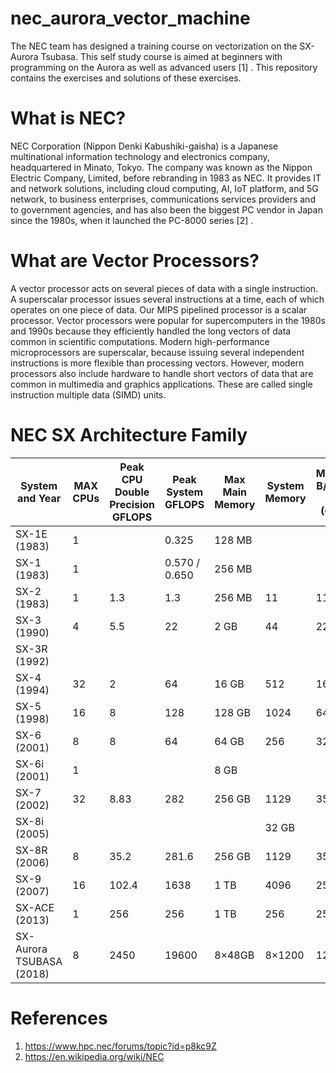# nec_aurora_vector_machine

The NEC team has designed a training course on vectorization on the SX-Aurora Tsubasa. This self study course is aimed at beginners with programming on the Aurora as well as advanced users [1] . This repository contains the exercises and solutions of these exercises.

# What is NEC?
NEC Corporation (Nippon Denki Kabushiki-gaisha) is a Japanese multinational information technology and electronics company, headquartered in Minato, Tokyo.  The company was known as the Nippon Electric Company, Limited, before rebranding in 1983 as NEC. It provides IT and network solutions, including cloud computing, AI, IoT platform, and 5G network, to business enterprises, communications services providers and to government agencies, and has also been the biggest PC vendor in Japan since the 1980s, when it launched the PC-8000 series [2] .

# What are Vector Processors?
A vector processor acts on several pieces of data with a single instruction. A superscalar processor issues several instructions at a time, each of which operates on one piece of data. Our MIPS pipelined processor is a scalar processor. Vector processors were popular for supercomputers in the 1980s and 1990s because they efficiently handled the long vectors of data common in scientific computations. Modern high-performance microprocessors are superscalar, because issuing several independent instructions is more flexible than processing vectors. However, modern processors also include hardware to handle short
vectors of data that are common in multimedia and graphics applications. These are called single instruction multiple data (SIMD) units.



# NEC SX Architecture Family
| System and Year            | MAX CPUs      | Peak CPU Double Precision GFLOPS   | Peak System GFLOPS |  Max Main Memory | System Memory |  Memory B/W per CPU (GB/s)
| -------------------------- | ------------- |----------------------------------- | ------------------ | ---------------- |---------------- |---------------- |
| SX-1E (1983)               |  1            |                        |             0.325       |        128 MB          |                 |            |
| SX-1  (1983)               |  1            |                        |         0.570 / 0.650           |    256 MB              |                 | |
| SX-2  (1983)               |  1            |     1.3                   |      1.3              |         256 MB         |    11             | 11
| SX-3  (1990)               |  4            |        5.5                |     22               |    2 GB              |   44              | 22
| SX-3R  (1992)              |               |                        |                    |                  |                 |
| SX-4  (1994)               |  32           |          2              |     64               |    16 GB              |      512           | 16
| SX-5  (1998)               |  16           |            8            |         128          |   128 GB               |   1024              | 64
| SX-6 (2001)                |   8           |       8                 |           64          |      64 GB            |     256            | 32
| SX-6i (2001)               |   1           |                        |                    |        8 GB          |                 |
| SX-7 (2002)                |   32          |    8.83                     |    282                |         256 GB         |         1129        | 35.3
| SX-8i (2005)               |               |                        |                    |                  |    32 GB             |
| SX-8R (2006)               |      8        |        35.2                |        281.6            |          256 GB        |     1129            | 35.3
| SX-9 (2007)                |      16       |          102.4              |           1638         |      1 TB            |   4096              | 256
| SX-ACE (2013)              |      1        |         256               |     256               |        1 TB          |   256              | 256
| SX-Aurora TSUBASA (2018)   |      8        |       2450                 |          19600          |   8×48GB               |    8×1200             | 1200


# References
1.  https://www.hpc.nec/forums/topic?id=p8kc9Z
1.  https://en.wikipedia.org/wiki/NEC
